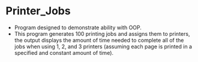 # Printer_Jobs
- Program designed to demonstrate ability with OOP.
- This program generates 100 printing jobs and assigns them to printers, the output displays the amount of time needed to complete
  all of the jobs when using 1, 2, and 3 printers (assuming each page is printed in a specified and constant amount of time).

